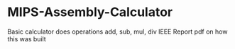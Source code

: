 # MIPS-Assembly-Calculator
Basic calculator does operations
add, sub, mul, div
IEEE Report pdf on how this was built
